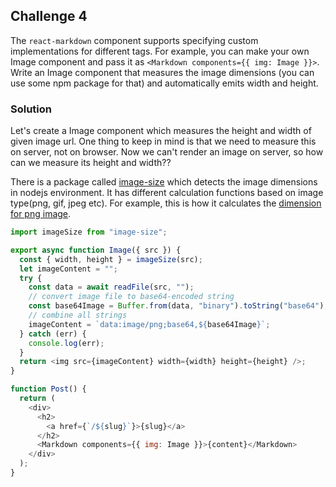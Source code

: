 ## Challenge 4

The `react-markdown` component supports specifying custom implementations for different tags. For example, you can make your own Image component and pass it as `<Markdown components={{ img: Image }}>`. Write an Image component that measures the image dimensions (you can use some npm package for that) and automatically emits width and height.

### Solution

Let's create a Image component which measures the height and width of given image url. One thing to keep in mind is that we need to measure this on server, not on browser. Now we can't render an image on server, so how can we measure its height and width??

There is a package called [image-size](https://github.com/image-size/image-size) which detects the image dimensions in nodejs environment. It has different calculation functions based on image type(png, gif, jpeg etc). For example, this is how it calculates the [dimension for png image](https://github.com/image-size/image-size/blob/main/lib/types/png.ts#L25-L37).

```js
import imageSize from "image-size";

export async function Image({ src }) {
  const { width, height } = imageSize(src);
  let imageContent = "";
  try {
    const data = await readFile(src, "");
    // convert image file to base64-encoded string
    const base64Image = Buffer.from(data, "binary").toString("base64");
    // combine all strings
    imageContent = `data:image/png;base64,${base64Image}`;
  } catch (err) {
    console.log(err);
  }
  return <img src={imageContent} width={width} height={height} />;
}
```

```js
function Post() {
  return (
    <div>
      <h2>
        <a href={`/${slug}`}>{slug}</a>
      </h2>
      <Markdown components={{ img: Image }}>{content}</Markdown>
    </div>
  );
}
```
